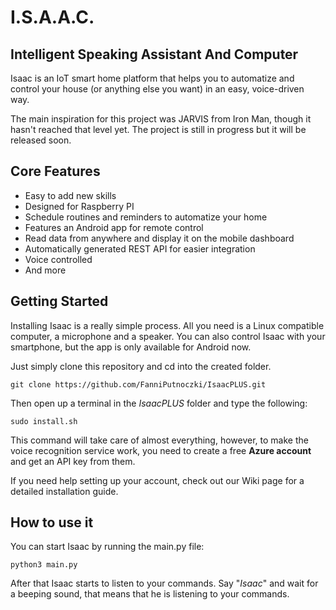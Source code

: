 # I.S.A.A.C.
## Intelligent Speaking Assistant And Computer
Isaac is an IoT smart home platform that helps you to automatize and control your house (or anything else you want) in an easy, voice-driven way. 

The main inspiration for this project was JARVIS from Iron Man, though it hasn't reached that level yet. The project is still in progress but it will be released soon.

## Core Features ##
* Easy to add new skills
* Designed for Raspberry PI
* Schedule routines and reminders to automatize your home
* Features an Android app for remote control
* Read data from anywhere and display it on the mobile dashboard
* Automatically generated REST API for easier integration
* Voice controlled
* And more

## Getting Started

Installing Isaac is a really simple process. All you need is a Linux compatible computer, a microphone and a speaker. You can also control Isaac with your smartphone, but the app is only available for Android now.

Just simply clone this repository and cd into the created folder.
  
`git clone https://github.com/FanniPutnoczki/IsaacPLUS.git`  

Then open up a terminal in the *IsaacPLUS* folder and type the following:  

`sudo install.sh`

This command will take care of almost everything, however, to make the voice recognition service work, you need to create a free **Azure account** and get an API key from them. 

If you need help setting up your account, check out our Wiki page for a detailed installation guide.

## How to use it

You can start Isaac by running the main.py file:

`python3 main.py`

After that Isaac starts to listen to your commands. Say "*Isaac*" and wait for a beeping sound, that means that he is listening to your commands.
